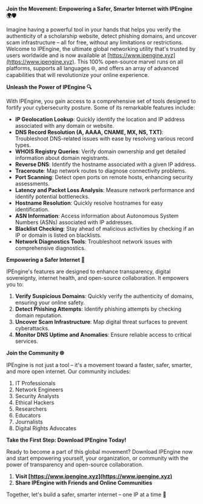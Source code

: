 **Join the Movement: Empowering a Safer, Smarter Internet with IPEngine 🌍🛡️**

Imagine having a powerful tool in your hands that helps you verify the authenticity of a scholarship website, detect phishing domains, and uncover scam infrastructure – all for free, without any limitations or restrictions. Welcome to IPEngine, the ultimate global networking utility that's trusted by users worldwide and is now available at [https://www.ipengine.xyz](https://www.ipengine.xyz). This 100% open-source marvel runs on all platforms, supports all languages 🌐, and offers an array of advanced capabilities that will revolutionize your online experience.

**Unleash the Power of IPEngine 🔍**

With IPEngine, you gain access to a comprehensive set of tools designed to fortify your cybersecurity posture. Some of its remarkable features include:

*   **IP Geolocation Lookup**: Quickly identify the location and IP address associated with any domain or website.
*   **DNS Record Resolution (A, AAAA, CNAME, MX, NS, TXT)**: Troubleshoot DNS-related issues with ease by resolving various record types.
*   **WHOIS Registry Queries**: Verify domain ownership and get detailed information about domain registrants.
*   **Reverse DNS**: Identify the hostname associated with a given IP address.
*   **Traceroute**: Map network routes to diagnose connectivity problems.
*   **Port Scanning**: Detect open ports on remote hosts, enhancing security assessments.
*   **Latency and Packet Loss Analysis**: Measure network performance and identify potential bottlenecks.
*   **Hostname Resolution**: Quickly resolve hostnames for easy identification.
*   **ASN Information**: Access information about Autonomous System Numbers (ASNs) associated with IP addresses.
*   **Blacklist Checking**: Stay ahead of malicious activities by checking if an IP or domain is listed on blacklists.
*   **Network Diagnostics Tools**: Troubleshoot network issues with comprehensive diagnostics.

**Empowering a Safer Internet 🚀**

IPEngine's features are designed to enhance transparency, digital sovereignty, internet health, and open-source collaboration. It empowers you to:

1.  **Verify Suspicious Domains**: Quickly verify the authenticity of domains, ensuring your online safety.
2.  **Detect Phishing Attempts**: Identify phishing attempts by checking domain reputation.
3.  **Uncover Scam Infrastructure**: Map digital threat surfaces to prevent cyberattacks.
4.  **Monitor DNS Uptime and Anomalies**: Ensure reliable access to critical services.

**Join the Community 🌐**

IPEngine is not just a tool – it's a movement toward a faster, safer, smarter, and more open internet. Our community includes:

1.  IT Professionals
2.  Network Engineers
3.  Security Analysts
4.  Ethical Hackers
5.  Researchers
6.  Educators
7.  Journalists
8.  Digital Rights Advocates

**Take the First Step: Download IPEngine Today!**

Ready to become a part of this global movement? Download IPEngine now and start empowering yourself, your organization, or community with the power of transparency and open-source collaboration.

1.  **Visit [https://www.ipengine.xyz](https://www.ipengine.xyz)**
2.  **Share IPEngine with Friends and Online Communities**

Together, let's build a safer, smarter internet – one IP at a time 🚀